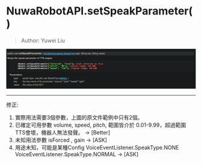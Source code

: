 # NuwaRobotAPI.setSpeakParameter()

> Author: Yuwei Liu
> 

![Untitled](NuwaRobotAPI%20setSpeakParameter()%202b42ebcde281437aa76a446474d2aaea/Untitled.png)

---

修正:

1.  實際用法需要3個參數，上圖的原文件範例中只有2個。
2.  已確定可用參數 <str>volume, <str>speed, <str>pitch, 範圍皆介於 <str>0.01-9.99，超過範圍TTS會壞，機器人無法發聲。  → [Better]
3.  未知用法參數 isForced , gain → [ASK]
4.  用途未知，可能是某種Config VoiceEventListener.SpeakType.NONE VoiceEventListener.SpeakType.NORMAL → [ASK]